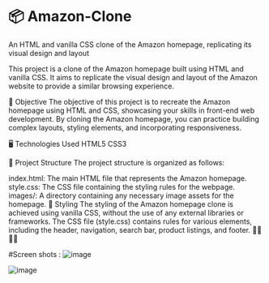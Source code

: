 # 📦 Amazon-Clone
An HTML and vanilla CSS clone of the Amazon homepage, replicating its visual design and layout

This project is a clone of the Amazon homepage built using HTML and vanilla CSS. It aims to replicate the visual design and layout of the Amazon website to provide a similar browsing experience.

🎯 Objective
The objective of this project is to recreate the Amazon homepage using HTML and CSS, showcasing your skills in front-end web development. By cloning the Amazon homepage, you can practice building complex layouts, styling elements, and incorporating responsiveness.

🖥️ Technologies Used
HTML5
CSS3

📂 Project Structure
The project structure is organized as follows:

index.html: The main HTML file that represents the Amazon homepage.
style.css: The CSS file containing the styling rules for the webpage.
images/: A directory containing any necessary image assets for the homepage.
🎨 Styling
The styling of the Amazon homepage clone is achieved using vanilla CSS, without the use of any external libraries or frameworks. The CSS file (style.css) contains rules for various elements, including the header, navigation, search bar, product listings, and footer.
 👩‍💻👨‍💻

 #Screen shots :
 ![image](https://github.com/kd72004/Amazon-Clone/assets/109151753/f6a127b2-8ced-40f3-a245-95bd7fb623b2)




![image](https://github.com/kd72004/Amazon-Clone/assets/109151753/8827855c-6180-4a9f-9bfc-e334e7cb7c60)
